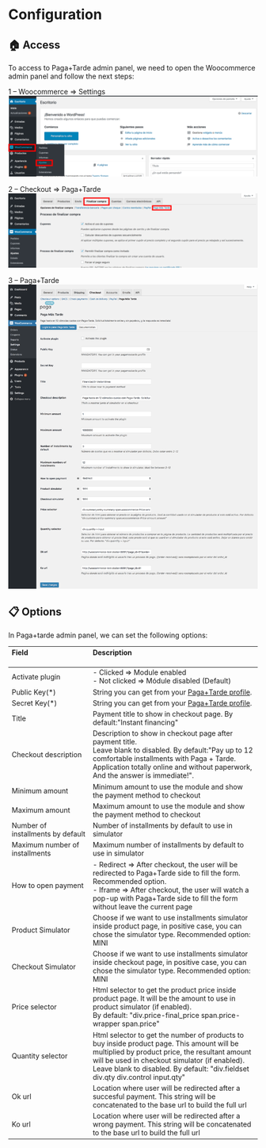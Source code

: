 # Configuration

## :house: Access

To access to Paga+Tarde admin panel, we need to open the Woocommerce admin panel and follow the next steps:

1 – Woocommerce => Settings
![Step 1](./woocommerce_configuration_1.png?raw=true "Step 1")

2 – Checkout => Paga+Tarde
![Step 2](./woocommerce_configuration_2.png?raw=true "Step 2")

3 – Paga+Tarde
![Step 3](./woocommerce_configuration_3.png?raw=true "Step 3")

## :clipboard: Options
In Paga+tarde admin panel, we can set the following options:

| Field &nbsp;&nbsp;&nbsp;&nbsp;&nbsp;&nbsp;&nbsp;&nbsp;&nbsp;&nbsp;&nbsp;&nbsp;&nbsp;&nbsp;&nbsp;&nbsp;&nbsp;&nbsp;&nbsp;&nbsp;&nbsp;&nbsp;&nbsp;&nbsp;&nbsp;&nbsp;&nbsp;&nbsp;&nbsp;&nbsp;&nbsp;&nbsp;&nbsp;&nbsp;&nbsp;| Description<br/><br/>
| :------------- |:-------------| 
| Activate plugin   | - Clicked => Module enabled<br/> - Not clicked => Módule disabled (Default)
| Public Key(*) |  String you can get from your [Paga+Tarde profile](https://bo.pagamastarde.com/shop).
| Secret Key(*) |  String you can get from your [Paga+Tarde profile](https://bo.pagamastarde.com/shop). 
| Title      |  Payment title to show in checkout page. By default:"Instant financing" 
| Checkout description | Description to show in checkout page after payment title. <br/>Leave blank to disabled. By default:"Pay up to 12 comfortable installments with Paga + Tarde. Application totally online and without paperwork, And the answer is immediate!".
| Minimum amount | Minimum amount to use the module and show the payment method to checkout       
| Maximum amount | Maximum amount to use the module and show the payment method to checkout       
| Number of installments by default | Number of installments by default to use in simulator
| Maximum number of installments   | Maximum number of installments by default to use in simulator   
| How to open payment  |  - Redirect => After checkout, the user will be redirected to Paga+Tarde side to fill the form. Recommended option. <br/> - Iframe => After checkout, the user will watch a pop-up with Paga+Tarde side to fill the form without leave the current page
| Product Simulator    |  Choose if we want to use installments simulator inside product page, in positive case, you can chose the simulator type. Recommended option: MINI
| Checkout Simulator  |   Choose if we want to use installments simulator inside checkout page, in positive case, you can chose the simulator type. Recommended option: MINI
| Price selector   |  Html selector to get the product price inside product page. It will be the amount to use in product simulator (if enabled). <br/> By default: "div.price-final_price span.price-wrapper span.price"
| Quantity selector  | Html selector to get the number of products to buy inside product page. This amount will be multiplied by product price, the resultant amount will be used in checkout simulator (if enabled). <br/> Leave blank to disabled. By default: "div.fieldset div.qty div.control input.qty"   
| Ok url | Location where user will be redirected after a succesful payment. This string will be concatenated to the base url to build the full url
| Ko url | Location where user will be redirected after a wrong payment. This string will be concatenated to the base url to build the full url 
